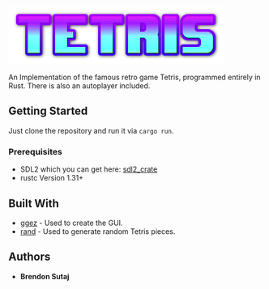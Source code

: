 ![alt text](https://github.com/BrendonSutaj/Tetris_Rust/blob/master/resources/tetris.png "Tetris")

An Implementation of the famous retro game Tetris, programmed entirely in Rust.
There is also an autoplayer included.


## Getting Started

Just clone the repository and run it via `cargo run`.


### Prerequisites

  * SDL2 which you can get here: [sdl2_crate](https://github.com/Rust-SDL2/rust-sdl2#user-content-requirements "SDL2 Crate")
  * rustc Version 1.31+


## Built With

* [ggez](https://github.com/ggez/ggez) - Used to create the GUI.
* [rand](https://github.com/rust-random/rand) - Used to generate random Tetris pieces.

## Authors

* **Brendon Sutaj** 
